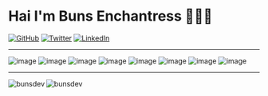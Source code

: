 <h1> Hai I'm Buns Enchantress 👩🏻‍💻 </h1>

<p>
	<a href="https://github.com/BunsDev"><img src="https://img.shields.io/github/followers/bunsdev.svg?label=GitHub&style=social" alt="GitHub"></a>
	<a href="https://twitter.com/0xBuns"><img src="https://img.shields.io/twitter/follow/0xbuns?label=Twitter&style=social" alt="Twitter"></a>
	<a href="https://www.linkedin.com/in/buns"><img src="https://img.shields.io/badge/LinkedIn--_.svg?style=social&logo=linkedin" alt="LinkedIn"></a>
<br></p>

---

![image](https://img.shields.io/badge/Ethereum-3C3C3D?style=for-the-badge&logo=Ethereum&logoColor=white)
![image](https://img.shields.io/badge/Solidity-e6e6e6?style=for-the-badge&logo=solidity&logoColor=black)
![image](https://img.shields.io/badge/Bitcoin-000000?style=for-the-badge&logo=bitcoin&logoColor=white)
![image](https://img.shields.io/badge/JavaScript-323330?style=for-the-badge&logo=javascript&logoColor=F7DF1E)
![image](https://img.shields.io/badge/Python-FFD43B?style=for-the-badge&logo=python&logoColor=blue)
![image](https://img.shields.io/badge/R-276DC3?style=for-the-badge&logo=r&logoColor=white)
![image](https://img.shields.io/badge/TensorFlow-FF6F00?style=for-the-badge&logo=tensorflow&logoColor=white)
![image](https://img.shields.io/badge/MySQL-005C84?style=for-the-badge&logo=mysql&logoColor=white)

---

<p><img align="left" src="https://github-readme-stats.vercel.app/api?username=bunsdev&show_icons=true&locale=en&theme=graywhite&include_all_commits=true&count_private=true" alt="bunsdev" /></p>
<p><img align="center" src="https://github-readme-streak-stats.herokuapp.com/?user=bunsdev&" alt="bunsdev" /></p>
<!-- <p>&nbsp;<img  src="https://github-readme-stats.vercel.app/api/top-langs?username=bunsdev&show_icons=true&locale=en&layout=compact&hide=HTML,jupyter%20notebook" alt="bunsdev" align="center"  /></p> -->

<br>


<!--

---

## Proof of Work...

<a href="https://github.com/BunsDev/serverless">
  <img align="center" style="margin:1rem 0.5rem" src="https://github-readme-stats.vercel.app/api/pin/?username=BunsDev&repo=serverless&title_color=000000&text_color=000000&icon_color=000000&bg_color=ffffff" />
</a>

<a href="https://github.com/SoulSwapFinance/soul-api">
  <img align="center" style="margin:1rem 0.5rem" src="https://github-readme-stats.vercel.app/api/pin/?username=SoulSwapFinance&repo=soul-api&title_color=000000&text_color=000000&icon_color=000000&bg_color=ffffff" />
</a>

<a href="https://github.com/SoulSwapFinance/soul-api">
  <img align="center" style="margin:1rem 0.5rem" src="https://github-readme-stats.vercel.app/api/pin/?username=SoulSwapFinance&repo=soul-api&title_color=000000&text_color=000000&icon_color=000000&bg_color=ffffff" />
</a>

<a href="https://github.com/SoulSwapFinance/soul-api">
  <img align="center" style="margin:1rem 0.5rem" src="https://github-readme-stats.vercel.app/api/pin/?username=SoulSwapFinance&repo=soul-api&title_color=000000&text_color=000000&icon_color=000000&bg_color=ffffff" />
</a>

<a href="https://github.com/SoulSwapFinance/soul-api">
  <img align="center" style="margin:1rem 0.5rem" src="https://github-readme-stats.vercel.app/api/pin/?username=SoulSwapFinance&repo=soul-api&title_color=000000&text_color=000000&icon_color=000000&bg_color=ffffff" />
</a>

<a href="https://github.com/SoulSwapFinance/soul-api">
  <img align="center" style="margin:1rem 0.5rem" src="https://github-readme-stats.vercel.app/api/pin/?username=SoulSwapFinance&repo=soul-api&title_color=000000&text_color=000000&icon_color=000000&bg_color=ffffff" />
</a>
## Publications
- [Assert vs. Revert](https://soliditywiz.medium.com/assert-vs-require-730148b385e0)
- [Automating Smart Contracts](https://soliditywiz.medium.com/smart-contract-automation-ca109805b23a)
- [An Unruggable Airdrop](https://soliditywiz.medium.com/an-unruggable-airdrop-63c2ee9f242d)
- [How to: Develop Your Liquidity Mine](https://soliditywiz.medium.com/how-to-develop-your-liquidity-mine-9d47656fe678)
- [Time (in) Smart Contract(s)](https://soliditywiz.medium.com/time-in-smart-contract-s-eec4a2fd108e)
- [Cryptographic Hash Function](https://soliditywiz.medium.com/cryptographic-hash-function-beaa2408260)
- [Merkle (Hash) Trees: Explained](https://soliditywiz.medium.com/merkle-hash-trees-explained-ea384f2af7e8)

-->
